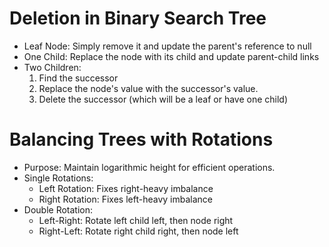 # Deletion in Binary Search Tree
- Leaf Node: Simply remove it and update the parent's reference to null
- One Child: Replace the node with its child and update parent-child links
- Two Children:
	1. Find the successor
	2. Replace the node's value with the successor's value.
	3. Delete the successor (which will be a leaf or have one child)
# Balancing Trees with Rotations
- Purpose: Maintain logarithmic height for efficient operations.
- Single Rotations:
	- Left Rotation: Fixes right-heavy imbalance
	- Right Rotation: Fixes left-heavy imbalance
- Double Rotation:
	- Left-Right: Rotate left child left, then node right
	- Right-Left: Rotate right child right, then node left